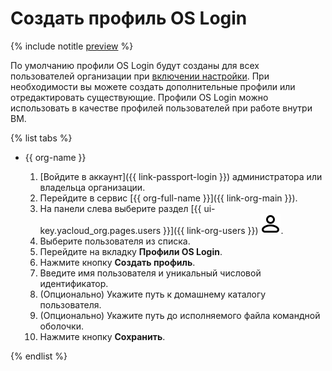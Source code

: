 # Создать профиль OS Login

{% include notitle [preview](../../_includes/note-preview-by-request.md) %}

По умолчанию профили OS Login будут созданы для всех пользователей организации при [включении настройки](./os-login-access.md). При необходимости вы можете создать дополнительные профили или отредактировать существующие. Профили OS Login можно использовать в качестве профилей пользователей при работе внутри ВМ.

{% list tabs %}

- {{ org-name }}

  1. [Войдите в аккаунт]({{ link-passport-login }}) администратора или владельца организации.
  1. Перейдите в сервис [{{ org-full-name }}]({{ link-org-main }}).
  1. На панели слева выберите раздел [{{ ui-key.yacloud_org.pages.users }}]({{ link-org-users }}) ![icon-users](../../_assets/console-icons/person.svg).
  1. Выберите пользователя из списка.
  1. Перейдите на вкладку **Профили OS Login**.
  1. Нажмите кнопку **Создать профиль**.
  1. Введите имя пользователя и уникальный числовой идентификатор.
  1. (Опционально) Укажите путь к домашнему каталогу пользователя.
  1. (Опционально) Укажите путь до исполняемого файла командной оболочки.
  1. Нажмите кнопку **Сохранить**.

{% endlist %}
